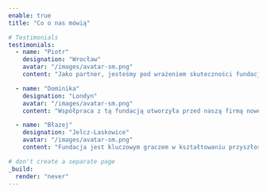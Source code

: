 ```yaml
---
enable: true
title: "Co o nas mówią"

# Testimonials
testimonials:
  - name: "Piotr"
    designation: "Wrocław"
    avatar: "/images/avatar-sm.png"
    content: "Jako partner, jesteśmy pod wrażeniem skuteczności fundacji w zwiększaniu świadomości cyfrowej. Ich inicjatywy edukacyjne przynoszą realne zmiany w społeczeństwie."

  - name: "Dominika"
    designation: "Londyn"
    avatar: "/images/avatar-sm.png"
    content: "Współpraca z tą fundacją otworzyła przed naszą firmą nowe możliwości rozwoju i innowacji. Ich zaangażowanie i profesjonalizm w promowaniu edukacji cyfrowej są inspirujące."

  - name: "Błazej"
    designation: "Jelcz-Laskowice"
    avatar: "/images/avatar-sm.png"
    content: "Fundacja jest kluczowym graczem w kształtowaniu przyszłości technologii. Ich pasja i dedykacja w promowaniu innowacji i edukacji cyfrowej są dla nas nieustannym źródłem motywacji do dalszej współpracy."

# don't create a separate page
_build:
  render: "never"
---
```

